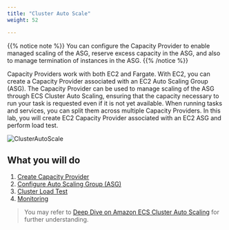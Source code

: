 ```yaml
---
title: "Cluster Auto Scale"
weight: 52

---
```


{{% notice note %}}
You can configure the Capacity Provider to enable managed scaling of the ASG, reserve excess capacity in the ASG, and also to manage termination of instances in the ASG. 
{{% /notice %}}

Capacity Providers work with both EC2 and Fargate. With EC2, you can create a Capacity Provider associated with an EC2 Auto Scaling Group (ASG). The Capacity Provider can be used to manage scaling of the ASG through ECS Cluster Auto Scaling, ensuring that the capacity necessary to run your task is requested even if it is not yet available. When running tasks and services, you can split them across multiple Capacity Providers. In this lab, you will create EC2 Capacity Provider associated with an EC2 ASG and perform load test.

![ClusterAutoScale](/images/autoscale/cluster_auto_scale.svg)

## What you will do
1. [Create Capacity Provider](http://ecs.catsdogs.kr.s3-website.ap-northeast-2.amazonaws.com/en/autoscale/cluster/capacityprovider/) 
2. [Configure Auto Scaling Group (ASG)](http://ecs.catsdogs.kr.s3-website.ap-northeast-2.amazonaws.com/en/autoscale/cluster/asg/)
3. [Cluster Load Test](http://ecs.catsdogs.kr.s3-website.ap-northeast-2.amazonaws.com/en/autoscale/cluster/loadtest/)
4. [Monitoring](http://ecs.catsdogs.kr.s3-website.ap-northeast-2.amazonaws.com/en/autoscale/cluster/monitoring/)

 > You may refer to [Deep Dive on Amazon ECS Cluster Auto Scaling](https://aws.amazon.com/blogs/containers/deep-dive-on-amazon-ecs-cluster-auto-scaling/) for further understanding.